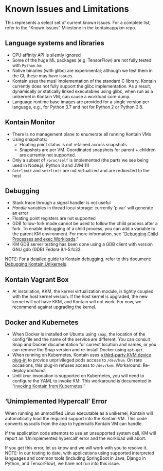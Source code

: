 

# Known Issues and Limitations 
This represents a select set of current known issues. For a complete list, refer to the "Known Issues" Milestone in the kontainapp/km repo. 

## Language systems and libraries



*   CPU affinity API is silently ignored
*   Some of the huge ML packages (e.g. TensorFlow) are not fully tested with `Python.km`
*   Native binaries (with glibc) are experimental; although we test them in the CI, these may have issues.  
*   Kontain uses the musl implementation of the standard C library. Kontain currently does not fully support the glibc implementation. As a result, dynamically or statically linked executables using glibc, when run as a unikernel in Kontain VM, can cause a workload core dump. 
*   Language runtime base images are provided for a single version per language, e.g., for Python 3.7 and not for Python 2 or Python 3.8.


## Kontain Monitor 



*   There is no management plane to enumerate all running Kontain VMs
*   Using snapshots: 
    *   Floating point status is not retained across snapshots
    *   Snapshots are per VM. Coordinated snapshots for parent + children are currently not supported.
*   Only a subset of `/proc/self` is implemented (the parts we see being used in Node.js, Python 3 and JVM 11)
*   `Getrlimit` and `setrlimit` are not virtualized and are redirected to the host


## Debugging



*   Stack trace through a signal handler is not useful
*   _Handle_ variables in thread local storage: currently ‘p var’ will generate an error
*   Floating point registers are not supported
*   GDB follow-fork mode cannot be used to follow the child process after a fork. To enable debugging of a child process, you can add a variable to the parent KM environment. For more information, see “[Debugging Child Processes and exec Workloads](https://docs.google.com/document/d/1NBmlvg547668ACuJeOyc7kFGk2OnTAiW4Xkitj-Ii_0/edit#heading=h.6m5834yr1kt2).”
*   KM GDB server testing has been done using a GDB client with version GNU gdb (GDB) Fedora 9.1-5.fc32.

NOTE: For a detailed guide to Kontain debugging, refer to this document: [Debugging Kontain Unikernels](https://docs.google.com/document/u/0/d/17s0QY73C_x1LEOXzkTl9MPKrNGo7PSaD-f9oZ8phkkI/edit). 


## Kontain Vagrant Box 



*   At installation, KKM, the kernel virtualization module, is tightly coupled with the host kernel version. If the host kernel is upgraded, the new kernel will not have KKM, and Kontain will not work. For now, we recommend against upgrading the kernel.


## Docker and Kubernetes



*   When Docker is installed on Ubuntu using `snap`, the location of the config file and the name of the service are different. You can consult Snap and Docker documentation for correct location and names, or you can remove the Snap version and re-install Docker using `apt-get`.
*   When running on Kubernetes, Kontain uses a[ third-party KVM device plug-in](https://github.com/kubevirt/kubernetes-device-plugins/blob/master/docs/README.kvm.md) to provide unprivileged pods access to `/dev/kvm`. On rare occasions, this plug-in refuses access to `/dev/kvm`. Workaround: Re-deploy _kontaind_.   
*   Until `krun` invocation is supported on Kubernetes, you will need to configure the YAML to invoke KM. This workaround is documented in “[Invoking Kontain from Kubernetes](https://docs.google.com/document/d/1NBmlvg547668ACuJeOyc7kFGk2OnTAiW4Xkitj-Ii_0/edit#heading=h.6vjix6tx0wno).”


## ‘Unimplemented Hypercall’ Error

When running an unmodified Linux executable as a unikernel, Kontain will automatically load the required support into the Kontain VM. This code converts syscalls from the app to hypercalls Kontain VM can handle.

If the application code attempts to use an unsupported system call, KM will report an ‘Unimplemented hypercall’ error and the workload will abort. 

If you get this error, let us know and we will work with you to resolve it. NOTE: In our testing to date, with applications using supported interpreted languages and common tools (including SpringBoot in Java, Django in Python, and TensorFlow), we have not run into this issue. 

